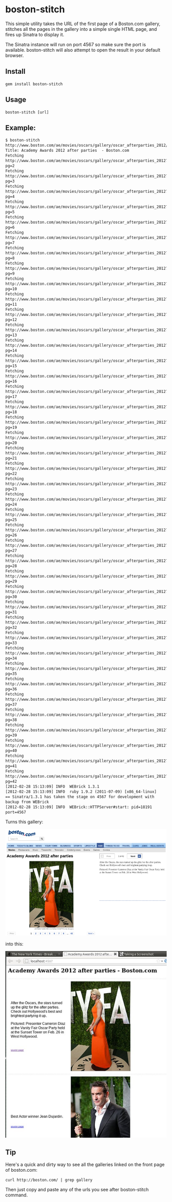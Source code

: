 # boston-stitch

This simple utility takes the URL of the first page of a Boston.com gallery,
stitches all the pages in the gallery into a simple single HTML page, and fires
up Sinatra to display it.

The Sinatra instance will run on port 4567 so make sure the port is available.
boston-stitch will also attempt to open the result in your default browser.


## Install

    gem install boston-stitch

## Usage

    boston-stitch [url]

## Example:


    $ boston-stitch http://www.boston.com/ae/movies/oscars/gallery/oscar_afterparties_2012/
    Title: Academy Awards 2012 after parties  - Boston.com
    Fetching http://www.boston.com/ae/movies/oscars/gallery/oscar_afterparties_2012?pg=2
    Fetching http://www.boston.com/ae/movies/oscars/gallery/oscar_afterparties_2012?pg=3
    Fetching http://www.boston.com/ae/movies/oscars/gallery/oscar_afterparties_2012?pg=4
    Fetching http://www.boston.com/ae/movies/oscars/gallery/oscar_afterparties_2012?pg=5
    Fetching http://www.boston.com/ae/movies/oscars/gallery/oscar_afterparties_2012?pg=6
    Fetching http://www.boston.com/ae/movies/oscars/gallery/oscar_afterparties_2012?pg=7
    Fetching http://www.boston.com/ae/movies/oscars/gallery/oscar_afterparties_2012?pg=8
    Fetching http://www.boston.com/ae/movies/oscars/gallery/oscar_afterparties_2012?pg=9
    Fetching http://www.boston.com/ae/movies/oscars/gallery/oscar_afterparties_2012?pg=10
    Fetching http://www.boston.com/ae/movies/oscars/gallery/oscar_afterparties_2012?pg=11
    Fetching http://www.boston.com/ae/movies/oscars/gallery/oscar_afterparties_2012?pg=12
    Fetching http://www.boston.com/ae/movies/oscars/gallery/oscar_afterparties_2012?pg=13
    Fetching http://www.boston.com/ae/movies/oscars/gallery/oscar_afterparties_2012?pg=14
    Fetching http://www.boston.com/ae/movies/oscars/gallery/oscar_afterparties_2012?pg=15
    Fetching http://www.boston.com/ae/movies/oscars/gallery/oscar_afterparties_2012?pg=16
    Fetching http://www.boston.com/ae/movies/oscars/gallery/oscar_afterparties_2012?pg=17
    Fetching http://www.boston.com/ae/movies/oscars/gallery/oscar_afterparties_2012?pg=18
    Fetching http://www.boston.com/ae/movies/oscars/gallery/oscar_afterparties_2012?pg=19
    Fetching http://www.boston.com/ae/movies/oscars/gallery/oscar_afterparties_2012?pg=20
    Fetching http://www.boston.com/ae/movies/oscars/gallery/oscar_afterparties_2012?pg=21
    Fetching http://www.boston.com/ae/movies/oscars/gallery/oscar_afterparties_2012?pg=22
    Fetching http://www.boston.com/ae/movies/oscars/gallery/oscar_afterparties_2012?pg=23
    Fetching http://www.boston.com/ae/movies/oscars/gallery/oscar_afterparties_2012?pg=24
    Fetching http://www.boston.com/ae/movies/oscars/gallery/oscar_afterparties_2012?pg=25
    Fetching http://www.boston.com/ae/movies/oscars/gallery/oscar_afterparties_2012?pg=26
    Fetching http://www.boston.com/ae/movies/oscars/gallery/oscar_afterparties_2012?pg=27
    Fetching http://www.boston.com/ae/movies/oscars/gallery/oscar_afterparties_2012?pg=28
    Fetching http://www.boston.com/ae/movies/oscars/gallery/oscar_afterparties_2012?pg=29
    Fetching http://www.boston.com/ae/movies/oscars/gallery/oscar_afterparties_2012?pg=30
    Fetching http://www.boston.com/ae/movies/oscars/gallery/oscar_afterparties_2012?pg=31
    Fetching http://www.boston.com/ae/movies/oscars/gallery/oscar_afterparties_2012?pg=32
    Fetching http://www.boston.com/ae/movies/oscars/gallery/oscar_afterparties_2012?pg=33
    Fetching http://www.boston.com/ae/movies/oscars/gallery/oscar_afterparties_2012?pg=34
    Fetching http://www.boston.com/ae/movies/oscars/gallery/oscar_afterparties_2012?pg=35
    Fetching http://www.boston.com/ae/movies/oscars/gallery/oscar_afterparties_2012?pg=36
    Fetching http://www.boston.com/ae/movies/oscars/gallery/oscar_afterparties_2012?pg=37
    Fetching http://www.boston.com/ae/movies/oscars/gallery/oscar_afterparties_2012?pg=38
    Fetching http://www.boston.com/ae/movies/oscars/gallery/oscar_afterparties_2012?pg=39
    Fetching http://www.boston.com/ae/movies/oscars/gallery/oscar_afterparties_2012?pg=40
    Fetching http://www.boston.com/ae/movies/oscars/gallery/oscar_afterparties_2012?pg=41
    Fetching http://www.boston.com/ae/movies/oscars/gallery/oscar_afterparties_2012?pg=42
    [2012-02-28 15:13:09] INFO  WEBrick 1.3.1
    [2012-02-28 15:13:09] INFO  ruby 1.9.2 (2011-07-09) [x86_64-linux]
    == Sinatra/1.3.1 has taken the stage on 4567 for development with backup from WEBrick
    [2012-02-28 15:13:09] INFO  WEBrick::HTTPServer#start: pid=18191 port=4567

Turns this gallery:

![screen](https://github.com/danchoi/boston-stitch/raw/master/screens/boston1.png)

into this:

![screen2](https://github.com/danchoi/boston-stitch/raw/master/screens/boston2.jpg)


## Tip

Here's a quick and dirty way to see all the galleries linked on the front page of boston.com:

    curl http://boston.com/ | grep gallery

Then just copy and paste any of the urls you see after boston-stitch command. 
